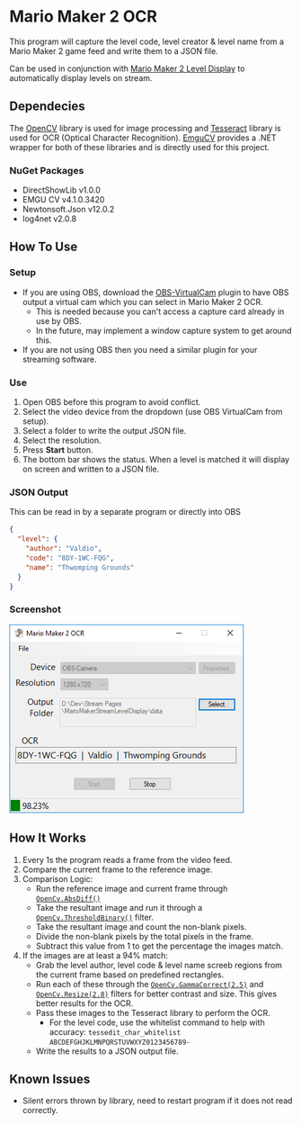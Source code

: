 # Mario Maker 2 OCR
This program will capture the level code, level creator & level name from a Mario Maker 2 game feed and write them to a JSON file. 

Can be used in conjunction with [Mario Maker 2 Level Display](https://github.com/dram55/MarioMaker2LevelDisplay) to automatically display levels on stream.

## Dependecies
The [OpenCV](https://opencv.org/) library is used for image processing and [Tesseract](https://opensource.google.com/projects/tesseract) library is used for OCR (Optical Character Recognition). [EmguCV](http://www.emgu.com/wiki/index.php/Main_Page) provides a .NET wrapper for both of these libraries and is directly used for this project. 

### NuGet Packages
- DirectShowLib v1.0.0
- EMGU CV v4.1.0.3420
- Newtonsoft.Json v12.0.2
- log4net v2.0.8


## How To Use
### Setup
- If you are using OBS, download the [OBS-VirtualCam](https://obsproject.com/forum/resources/obs-virtualcam.539/) plugin to have OBS output a virtual cam which you can select in Mario Maker 2 OCR.
    - This is needed because you can't access a capture card already in use by OBS.
    - In the future, may implement a window capture system to get around this.
- If you are not using OBS then you need a similar plugin for your streaming software.


### Use
1) Open OBS before this program to avoid conflict.
2) Select the video device from the dropdown (use OBS VirtualCam from setup).
3) Select a folder to write the output JSON file.
4) Select the resolution.
5) Press **Start** button.
6) The bottom bar shows the status. When a level is matched it will display on screen and written to a JSON file. 

### JSON Output
This can be read in by a separate program or directly into OBS
``` JSON
{
  "level": {
    "author": "Valdio",
    "code": "8DY-1WC-FQG",
    "name": "Thwomping Grounds"
  }
}
```
### Screenshot
![](screenshot.png)

## How It Works
1) Every 1s the program reads a frame from the video feed.
2) Compare the current frame to the reference image.
3) Comparison Logic:
    - Run the reference image and current frame through [`OpenCv.AbsDiff()`](http://www.emgu.com/wiki/files/3.2.0/document/html/eb63e54b-e902-973b-588c-0b7e37a78a2f.htm)
    - Take the resultant image and run it through a [`OpenCv.ThresholdBinary()`](http://www.emgu.com/wiki/files/4.1.0/document/html/17b44e5d-44c9-9cc5-1418-e17c0ff64e3f.htm) filter.
    - Take the resultant image and count the non-blank pixels.
    - Divide the non-blank pixels by the total pixels in the frame.
    - Subtract this value from 1 to get the percentage the images match.
4)  If the images are at least a 94% match:
    - Grab the level author, level code & level name screeb regions from the current frame based on predefined rectangles.
    - Run each of these through the [`OpenCv.GammaCorrect(2.5)`](http://www.emgu.com/wiki/files/4.1.0/document/html/c95af2fa-a121-374e-8b72-d657aa162d1a.htm) and [`OpenCv.Resize(2.8)`](http://www.emgu.com/wiki/files/4.1.0/document/html/bf5b6c7e-193a-c469-026b-3e8fdf2f2306.htm) filters for better contrast and size. This gives better results for the OCR.
    - Pass these images to the Tesseract library to perform the OCR.
        - For the level code, use the whitelist command to help with accuracy: `tessedit_char_whitelist ABCDEFGHJKLMNPQRSTUVWXYZ0123456789-`
    - Write the results to a JSON output file.

## Known Issues
- Silent errors thrown by library, need to restart program if it does not read correctly.